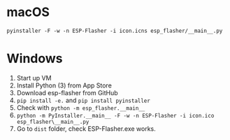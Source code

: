 # macOS

`pyinstaller -F -w -n ESP-Flasher -i icon.icns esp_flasher/__main__.py`

# Windows

1. Start up VM
2. Install Python (3) from App Store
3. Download esp-flasher from GitHub
4. `pip install -e.` and `pip install pyinstaller`
5. Check with `python -m esp_flasher.__main__`
6. `python -m PyInstaller.__main__ -F -w -n ESP-Flasher -i icon.ico esp_flasher\__main__.py`
7. Go to `dist` folder, check ESP-Flasher.exe works.
